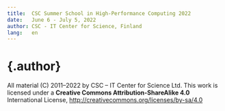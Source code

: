 ```yaml
---
title:  CSC Summer School in High-Performance Computing 2022
date:   June 6 - July 5, 2022
author: CSC - IT Center for Science, Finland
lang:   en
---
```


# {.author}

All material (C) 2011–2022 by CSC – IT Center for Science Ltd.
This work is licensed under a **Creative Commons Attribution-ShareAlike 4.0**
International License, http://creativecommons.org/licenses/by-sa/4.0
